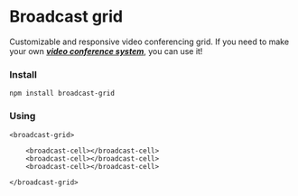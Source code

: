 # Broadcast grid

Customizable and responsive video conferencing grid. If you need to make your own [***video conference system***](https://en.wikipedia.org/wiki/Videotelephony), you can use it!

### Install

```
npm install broadcast-grid
```

### Using

```
<broadcast-grid>

	<broadcast-cell></broadcast-cell>
	<broadcast-cell></broadcast-cell>
	<broadcast-cell></broadcast-cell>

</broadcast-grid>
```